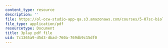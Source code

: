 ```yaml
---
content_type: resource
description: ''
file: https://ol-ocw-studio-app-qa.s3.amazonaws.com/courses/5-07sc-biological-chemistry-i-fall-2013/7c1365a9d5d3dbad760a769db9c15df0_eOYHJLqP2Ps.pdf
file_type: application/pdf
resourcetype: Document
title: 3play pdf file
uid: 7c1365a9-d5d3-dbad-760a-769db9c15df0
---
```

